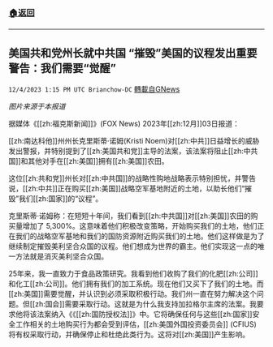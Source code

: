 ###  [:house:返回](README.md)
---


## 美国共和党州长就中共国 “摧毁”美国的议程发出重要警告：我们需要“觉醒”
`12/4/2023 1:15 PM UTC Brianchow-DC` [轉載自GNews](https://gnews.org/articles/2069576)

*图片来源于本报道*

据媒体《[[zh:福克斯新闻]]》(FOX News) 2023年[[zh:12月]]03日报道：

[[zh:南达科他]]州州长克里斯蒂·诺姆(Kristi Noem)对[[zh:中共]]日益增长的威胁发出警报，并特别提到了[[zh:美国共和党]]主导的法案，该法案将阻止[[zh:中共国]]和其他对手在[[zh:美国]]拥有[[zh:美国]]农田。

这位[[zh:共和党]]州长对[[zh:中共国]]的战略性购地战略表示特别担忧，并警告说，[[zh:中共]]正在购买[[zh:美国]]战略空军基地附近的土地，以助长他们“摧毁”我们[[zh:国家]]的“议程”。

克里斯蒂·诺姆称：在短短十年间，我们看到[[zh:中共国]]对[[zh:美国]]农田的购买量增加了 5,300%。这意味着他们积极改变策略，开始购买我们的土地，他们正在我们的战略空军基地和我们的国防资源附近购买我们的土地。他们这样做是为了继续制定摧毁美利坚合众国的议程。他们想成为世界的霸主。他们实现这一点的唯一方法就是消灭美利坚合众国。

25年来，我一直致力于食品政策研究。我看到他们收购了我们的化肥[[zh:公司]]和化工[[zh:公司]]。他们拥有我们的加工系统。现在他们又买下了我们的土地。而[[zh:美国]]需要觉醒，并认识到必须采取积极行动。我们州一直在努力解决这个问题。但[[zh:国会]]需要采取行动。这就是为什么我支持加拉格尔主席的法案。我要求他将该法案纳入《《[[zh:国防授权法]]》中。它将确保任何与这些[[zh:国家]]安全工作相关的土地购买行为都会受到评估，[[zh:美国外国投资委员会]] (CFIUS) 将有权采取行动，并确保停止和杜绝此类行为。这将对[[zh:美国]]产生影响。
